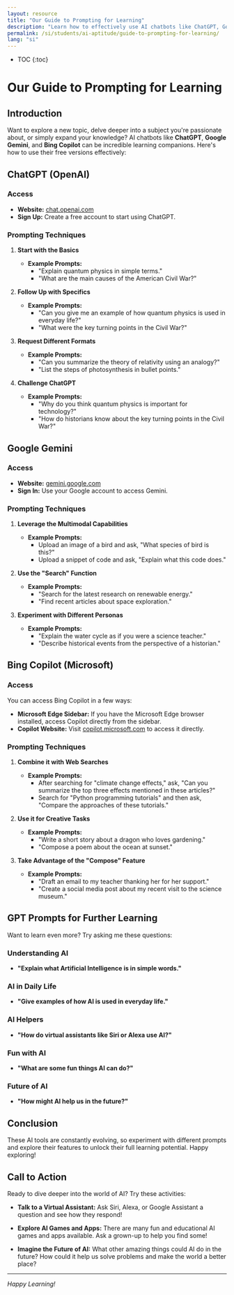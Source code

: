 ```yaml
---
layout: resource
title: "Our Guide to Prompting for Learning"
description: "Learn how to effectively use AI chatbots like ChatGPT, Google Gemini, and Bing Copilot to explore new topics and expand your knowledge."
permalink: /si/students/ai-aptitude/guide-to-prompting-for-learning/
lang: "si"
---
```

* TOC
{:toc}

# Our Guide to Prompting for Learning

## Introduction
Want to explore a new topic, delve deeper into a subject you're passionate about, or simply expand your knowledge? AI chatbots like **ChatGPT**, **Google Gemini**, and **Bing Copilot** can be incredible learning companions. Here's how to use their free versions effectively:

## ChatGPT (OpenAI)

### Access
- **Website:** [chat.openai.com](https://chat.openai.com)
- **Sign Up:** Create a free account to start using ChatGPT.

### Prompting Techniques

1. **Start with the Basics**
   - **Example Prompts:**
     - "Explain quantum physics in simple terms."
     - "What are the main causes of the American Civil War?"

2. **Follow Up with Specifics**
   - **Example Prompts:**
     - "Can you give me an example of how quantum physics is used in everyday life?"
     - "What were the key turning points in the Civil War?"

3. **Request Different Formats**
   - **Example Prompts:**
     - "Can you summarize the theory of relativity using an analogy?"
     - "List the steps of photosynthesis in bullet points."

4. **Challenge ChatGPT**
   - **Example Prompts:**
     - "Why do you think quantum physics is important for technology?"
     - "How do historians know about the key turning points in the Civil War?"

## Google Gemini

### Access
- **Website:** [gemini.google.com](https://gemini.google.com)
- **Sign In:** Use your Google account to access Gemini.

### Prompting Techniques

1. **Leverage the Multimodal Capabilities**
   - **Example Prompts:**
     - Upload an image of a bird and ask, "What species of bird is this?"
     - Upload a snippet of code and ask, "Explain what this code does."

2. **Use the "Search" Function**
   - **Example Prompts:**
     - "Search for the latest research on renewable energy."
     - "Find recent articles about space exploration."

3. **Experiment with Different Personas**
   - **Example Prompts:**
     - "Explain the water cycle as if you were a science teacher."
     - "Describe historical events from the perspective of a historian."

## Bing Copilot (Microsoft)

### Access
You can access Bing Copilot in a few ways:
- **Microsoft Edge Sidebar:** If you have the Microsoft Edge browser installed, access Copilot directly from the sidebar.
- **Copilot Website:** Visit [copilot.microsoft.com](https://copilot.microsoft.com) to access it directly.

### Prompting Techniques

1. **Combine it with Web Searches**
   - **Example Prompts:**
     - After searching for "climate change effects," ask, "Can you summarize the top three effects mentioned in these articles?"
     - Search for "Python programming tutorials" and then ask, "Compare the approaches of these tutorials."

2. **Use it for Creative Tasks**
   - **Example Prompts:**
     - "Write a short story about a dragon who loves gardening."
     - "Compose a poem about the ocean at sunset."

3. **Take Advantage of the "Compose" Feature**
   - **Example Prompts:**
     - "Draft an email to my teacher thanking her for her support."
     - "Create a social media post about my recent visit to the science museum."

## GPT Prompts for Further Learning
Want to learn even more? Try asking me these questions:

### Understanding AI
- **"Explain what Artificial Intelligence is in simple words."**

### AI in Daily Life
- **"Give examples of how AI is used in everyday life."**

### AI Helpers
- **"How do virtual assistants like Siri or Alexa use AI?"**

### Fun with AI
- **"What are some fun things AI can do?"**

### Future of AI
- **"How might AI help us in the future?"**

## Conclusion
These AI tools are constantly evolving, so experiment with different prompts and explore their features to unlock their full learning potential. Happy exploring!

## Call to Action
Ready to dive deeper into the world of AI? Try these activities:

- **Talk to a Virtual Assistant:** Ask Siri, Alexa, or Google Assistant a question and see how they respond!
  
- **Explore AI Games and Apps:** There are many fun and educational AI games and apps available. Ask a grown-up to help you find some!
  
- **Imagine the Future of AI:** What other amazing things could AI do in the future? How could it help us solve problems and make the world a better place?

---
*Happy Learning!*
